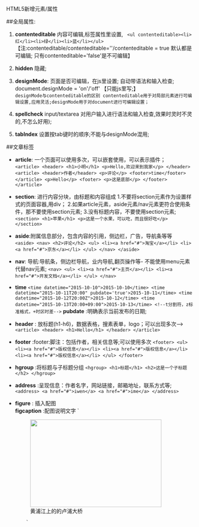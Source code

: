 HTML5新增元素/属性

##全局属性:
1. **contenteditable**    内容可编辑,标签属性里设置,
       ` <ul contenteditable><li>红</li><li>绿</li><li>蓝</li></ul>`
      【注:contenteditable/contenteditable=''/contenteditable = true 默认都是可编辑; 只有contenteditable='false'是不可编辑】

2. **hidden**   隐藏;
3. **designMode**:  页面是否可编辑，在js里设置; 自动带语法和输入检查;<br/>
                    document.designMode = 'on'/'off' 【只能js里写;】<br/>
               `designMode与contenteditable的区别
                    contenteditable用于对局部元素进行可编辑设置,应用灵活;designMode用于对document进行可编辑设置；
               `
4. **spellcheck**  input/textarea 对用户输入进行语法和输入检查,效果时灵时不灵的,不怎么好用);
5. **tabIndex**    设置按tab键时的顺序;不能与designMode混用;


##文章标签
*  **article**: 一个页面可以使用多次，可以嵌套使用，可以表示插件；<br/>
  `
        <article>
            <header>
                <h1>小明</h1>
                <p>Hello,欢迎来到我家</p>
            </header>
            <article>
                <header>作者</header>
                <p>评论</p>
                <footer>time</footer>
            </article>
            <p>Hello</p>
            <footer>
                <p>这是底部</p>
            </footer>
        </article>
  `
* **section**:
          进行内容分块，由标题和内容组成
          1.不要将section元素作为设置样式的页面容器,用div；
          2.如果article元素，aside元素/nav元素更符合使用条件，那不要使用section元素;
          3.没有标题内容，不要使用section元素;
          `
              <section>
                  <h1>苹果</h1>
                  <p>这是一个水果，可以吃，而且很好吃</p>
              </section>
          `
* **aside**:附属信息部分，包含内容的引用，侧边栏，广告，导航条等等<br/>
          `
               <aside>
                   <nav>
                   <h2>评论</h2>
                   <ul>
                       <li><a href="#">淘宝</a></li>
                       <li><a href="#">京东</a></li>
                   </ul>
                   </nav>
               </aside>
          `
* **nav**:   导航:导航条，侧边栏导航，业内导航,翻页操作等- 不能使用menu元素代替nav元素;
          `
          <nav>
              <ul>
                  <li><a href="#">主页</a></li>
                  <li><a href="#">开发文档</a></li>
              </ul>
          </nav>
          `
* **time**
          `
                 <time datetime="2015-10-10">2015-10-10</time>
                 <time datetime="2015-10-11T20:00" pubdate='true'>2015-10-11</time>
                 <time datetime="2015-10-12T20:00Z">2015-10-12</time>
                 <time datetime="2015-10-13T20:00+09:00">2015-10-13</time>
                 <!--t分割符，z标准格式，+时区时差-->
          `
  **pubdate** :明确表示当前发布的日期;

* **header**  : 放标题(h1-h6)，数据表格，搜素表单，logo；可以出现多次-->
          `
              <article>
                  <header>
                      <h1>Hello</h1>
                  </header>
              </article>
          `

* **footer** :footer:脚注：包括作者，相关信息等;可以使用多次
          `
                <footer>
                    <ul>
                        <li><a href="#">版权信息</a></li>
                        <li><a href="#">版权信息</a></li>
                        <li><a href="#">版权信息</a></li>
                    </ul>
                </footer>
          `
* **hgroup** :将标题与子标题分组
          `
                <hgroup>
                            <h1>标题</h1>
                            <h2>这是一个子标题</h2>
                </hgroup>
          `
* **address** :呈现信息：作者名字，网站链接，邮箱地址，联系方式等;
          `
                <address>
                    <a href="#">iwen</a>
                    <a href="#">ime</a>
                </address>
          `

* **figure** :  插入配图 <br/>
  **figcaption** :配图说明文字
          `
             <figure>
                  <img src="shanghai_lupu_bridge.jpg" width="350" height="234" /><br>
                  <figcaption>黄浦江上的的卢浦大桥</figcaption>
             </figure>

          `
